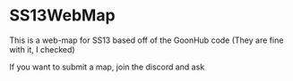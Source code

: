 # SS13WebMap

This is a web-map for SS13 based off of the GoonHub code (They are fine with it, I checked)

If you want to submit a map, join the discord and ask
